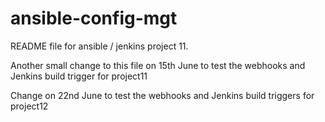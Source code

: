 # ansible-config-mgt
README file for ansible / jenkins project 11.

Another small change to this file on 15th June to test the webhooks and Jenkins build trigger for project11

Change on 22nd June to test the webhooks and Jenkins build triggers for project12
